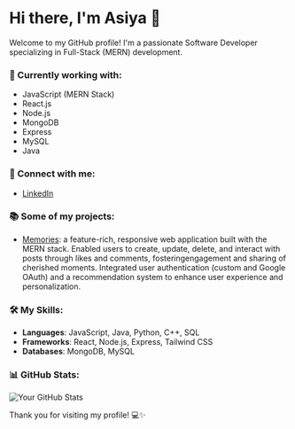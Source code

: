 
# Hi there, I'm Asiya 👋

Welcome to my GitHub profile! I'm a passionate Software Developer specializing in Full-Stack (MERN) development.

### 🌱 Currently working with:
- JavaScript (MERN Stack)
- React.js
- Node.js
- MongoDB
- Express
- MySQL
- Java

### 💼 Connect with me:
- [LinkedIn](https://www.linkedin.com/in/asiyask/)

### 📚 Some of my projects:
- [Memories](https://memories-xulc.onrender.com): a feature-rich, responsive web application built with the MERN stack. Enabled users to create, update, delete, and interact 
  with posts through likes and comments, fosteringengagement and sharing of cherished moments. Integrated user authentication (custom and Google OAuth) and a recommendation 
  system to enhance user experience and personalization.


### 🛠️ My Skills:
- **Languages**: JavaScript, Java, Python, C++, SQL
- **Frameworks**: React, Node.js, Express, Tailwind CSS
- **Databases**: MongoDB, MySQL

### 📊 GitHub Stats:
![Your GitHub Stats](https://github-readme-stats.vercel.app/api?username=Asiya338&show_icons=true&count_private=true&hide=prs)

Thank you for visiting my profile! 💻✨
